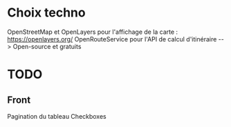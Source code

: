# Choix techno

OpenStreetMap et OpenLayers pour l'affichage de la carte : https://openlayers.org/
OpenRouteService pour l'API de calcul d'itinéraire
--> Open-source et gratuits



# TODO

## Front

Pagination du tableau
Checkboxes